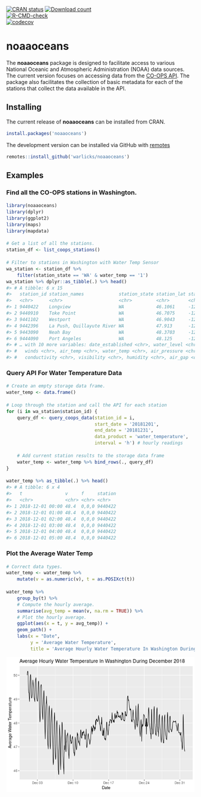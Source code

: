 <!-- README.md is generated from README.Rmd. Please edit that file -->

[![CRAN
status](https://www.r-pkg.org/badges/version/noaaoceans)](https://cran.r-project.org/package=noaaoceans)
[![Download
count](https://cranlogs.r-pkg.org/badges/grand-total/noaaoceans)](https://cran.r-project.org/package=noaaoceans)  
[![R-CMD-check](https://github.com/warlicks/noaaoceans/workflows/R-CMD-check/badge.svg)](https://github.com/warlicks/noaaoceans/actions)  
[![codecov](https://codecov.io/gh/warlicks/noaaoceans/branch/master/graph/badge.svg)](https://codecov.io/gh/warlicks/noaaoceans)

# noaaoceans

The **noaaoceans** package is designed to facilitate access to various
National Oceanic and Atmospheric Administration (NOAA) data sources. The
current version focuses on accessing data from the [CO-OPS
API](https://api.tidesandcurrents.noaa.gov/api/prod/). The package also
facilitates the collection of basic metadata for each of the stations
that collect the data available in the API.

## Installing

The current release of **noaaoceans** can be installed from CRAN.

``` r
install.packages('noaaoceans')
```

The development version can be installed via GitHub with
[remotes](https://CRAN.R-project.org/package=remotes)

``` r
remotes::install_github('warlicks/noaaoceans')
```

## Examples

### Find all the CO-OPS stations in Washington.

``` r
library(noaaoceans)
library(dplyr)
library(ggplot2)
library(maps)
library(mapdata)

# Get a list of all the stations.
station_df <- list_coops_stations()

# Filter to stations in Washington with Water Temp Sensor
wa_station <- station_df %>% 
    filter(station_state == 'WA' & water_temp == '1')
wa_station %>% dplyr::as_tibble(.) %>% head()
#> # A tibble: 6 x 15
#>   station_id station_names             station_state station_lat station_long
#>   <chr>      <chr>                     <chr>         <chr>       <chr>       
#> 1 9440422    Longview                  WA            46.1061     -122.9542   
#> 2 9440910    Toke Point                WA            46.7075     -123.9669   
#> 3 9441102    Westport                  WA            46.9043     -124.1051   
#> 4 9442396    La Push, Quillayute River WA            47.913      -124.6369   
#> 5 9443090    Neah Bay                  WA            48.3703     -124.6019   
#> 6 9444090    Port Angeles              WA            48.125      -123.44     
#> # … with 10 more variables: date_established <chr>, water_level <chr>,
#> #   winds <chr>, air_temp <chr>, water_temp <chr>, air_pressure <chr>,
#> #   conductivity <chr>, visibility <chr>, humidity <chr>, air_gap <chr>
```

### Query API For Water Temperature Data

``` r
# Create an empty storage data frame. 
water_temp <- data.frame()

# Loop through the station and call the API for each station
for (i in wa_station$station_id) {
    query_df <- query_coops_data(station_id = i,
                                 start_date = '20181201',
                                 end_date = '20181231',
                                 data_product = 'water_temperature',
                                 interval = 'h') # hourly readings
    
    # Add current station results to the storage data frame 
    water_temp <- water_temp %>% bind_rows(., query_df)
}

water_temp %>% as_tibble(.) %>% head()
#> # A tibble: 6 x 4
#>   t                v     f     station
#>   <chr>            <chr> <chr> <chr>  
#> 1 2018-12-01 00:00 48.4  0,0,0 9440422
#> 2 2018-12-01 01:00 48.4  0,0,0 9440422
#> 3 2018-12-01 02:00 48.4  0,0,0 9440422
#> 4 2018-12-01 03:00 48.4  0,0,0 9440422
#> 5 2018-12-01 04:00 48.4  0,0,0 9440422
#> 6 2018-12-01 05:00 48.4  0,0,0 9440422
```

### Plot the Average Water Temp

``` r
# Correct data types. 
water_temp <- water_temp %>% 
    mutate(v = as.numeric(v), t = as.POSIXct(t))

water_temp %>% 
    group_by(t) %>% 
    # Compute the hourly average. 
    summarise(avg_temp = mean(v, na.rm = TRUE)) %>% 
    # Plot the hourly average. 
    ggplot(aes(x = t, y = avg_temp)) +
    geom_path() +
    labs(x = "Date",
         y = 'Average Water Temperature',
         title = 'Average Hourly Water Temperature In Washington During December 2018')
```

![](tools/README-plot_data-1.png)<!-- -->
